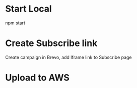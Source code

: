 # Start Local

npm start

# Create Subscribe link

Create campaign in Brevo, add Iframe link to Subscribe page

# Upload to AWS
